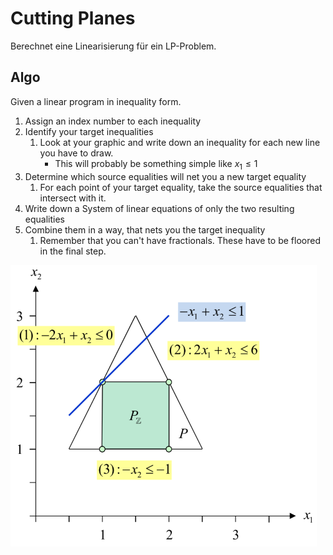 # Cutting Planes

Berechnet eine Linearisierung für ein LP-Problem.

## Algo

Given a linear program in inequality form.

1. Assign an index number to each inequality
2. Identify your target inequalities
   1. Look at your graphic and write down an inequality for each new line you have to draw.
      - This will probably be something simple like $x_{1} \leq 1$
3. Determine which source equalities will net you a new target equality
   1. For each point of your target equality, take the source equalities that intersect with it.
4. Write down a System of linear equations of only the two resulting equalities
5. Combine them in a way, that nets you the target inequality
   1. Remember that you can't have fractionals. These have to be floored in the final step.

![Gomory Chvatal Cuts](images/gomory_chvatal_cuts.png)

